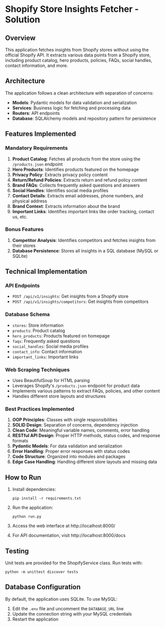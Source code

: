 # Shopify Store Insights Fetcher - Solution

## Overview

This application fetches insights from Shopify stores without using the official Shopify API. It extracts various data points from a Shopify store, including product catalog, hero products, policies, FAQs, social handles, contact information, and more.

## Architecture

The application follows a clean architecture with separation of concerns:

- **Models**: Pydantic models for data validation and serialization
- **Services**: Business logic for fetching and processing data
- **Routers**: API endpoints
- **Database**: SQLAlchemy models and repository pattern for persistence

## Features Implemented

### Mandatory Requirements

1. **Product Catalog**: Fetches all products from the store using the `/products.json` endpoint
2. **Hero Products**: Identifies products featured on the homepage
3. **Privacy Policy**: Extracts privacy policy content
4. **Return/Refund Policies**: Extracts return and refund policy content
5. **Brand FAQs**: Collects frequently asked questions and answers
6. **Social Handles**: Identifies social media profiles
7. **Contact Details**: Extracts email addresses, phone numbers, and physical address
8. **Brand Context**: Extracts information about the brand
9. **Important Links**: Identifies important links like order tracking, contact us, etc.

### Bonus Features

1. **Competitor Analysis**: Identifies competitors and fetches insights from their stores
2. **Database Persistence**: Stores all insights in a SQL database (MySQL or SQLite)

## Technical Implementation

### API Endpoints

- `POST /api/v1/insights`: Get insights from a Shopify store
- `POST /api/v1/insights/competitors`: Get insights from competitors

### Database Schema

- `stores`: Store information
- `products`: Product catalog
- `hero_products`: Products featured on homepage
- `faqs`: Frequently asked questions
- `social_handles`: Social media profiles
- `contact_info`: Contact information
- `important_links`: Important links

### Web Scraping Techniques

- Uses BeautifulSoup for HTML parsing
- Leverages Shopify's `/products.json` endpoint for product data
- Implements various patterns to extract FAQs, policies, and other content
- Handles different store layouts and structures

### Best Practices Implemented

1. **OOP Principles**: Classes with single responsibilities
2. **SOLID Design**: Separation of concerns, dependency injection
3. **Clean Code**: Meaningful variable names, comments, error handling
4. **RESTful API Design**: Proper HTTP methods, status codes, and response formats
5. **Pydantic Models**: For data validation and serialization
6. **Error Handling**: Proper error responses with status codes
7. **Code Structure**: Organized into modules and packages
8. **Edge Case Handling**: Handling different store layouts and missing data

## How to Run

1. Install dependencies:
   ```
   pip install -r requirements.txt
   ```

2. Run the application:
   ```
   python run.py
   ```

3. Access the web interface at http://localhost:8000/

4. For API documentation, visit http://localhost:8000/docs

## Testing

Unit tests are provided for the ShopifyService class. Run tests with:
```
python -m unittest discover tests
```

## Database Configuration

By default, the application uses SQLite. To use MySQL:

1. Edit the `.env` file and uncomment the `DATABASE_URL` line
2. Update the connection string with your MySQL credentials
3. Restart the application